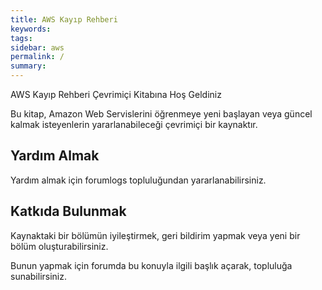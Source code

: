 ```yaml
---
title: AWS Kayıp Rehberi
keywords: 
tags: 
sidebar: aws
permalink: /
summary: 
---
```


AWS Kayıp Rehberi Çevrimiçi Kitabına Hoş Geldiniz


Bu kitap, Amazon Web Servislerini öğrenmeye yeni başlayan veya güncel kalmak isteyenlerin yararlanabileceği çevrimiçi bir kaynaktır.

## Yardım Almak
Yardım almak için forumlogs topluluğundan yararlanabilirsiniz.

## Katkıda Bulunmak
Kaynaktaki bir bölümün iyileştirmek, geri bildirim yapmak veya yeni bir bölüm oluşturabilirsiniz.

Bunun yapmak için forumda bu konuyla ilgili başlık açarak, topluluğa sunabilirsiniz.